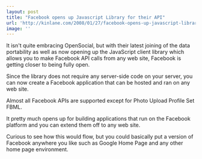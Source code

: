 ```yaml
---
layout: post
title: "Facebook opens up Javascript Library for their API"
url: 'http://kinlane.com/2008/01/27/facebook-opens-up-javascript-library-for-their-api/'
image: ''
---
```


It isn't quite embracing OpenSocial, but with their latest joining of the data portability as well as now opening up the JavaScript client library which allows you to make Facebook API calls from any web site, Facebook is getting closer to being fully open.

Since the library does not require any server-side code on your server, you can now create a Facebook application that can be hosted and ran on any web site.

Almost all Facebook APIs are supported except for Photo Upload Profile Set FBML.

It pretty much opens up for building applications that run on the Facebook platform and you can extend them off to any web site.

Curious to see how this would flow, but you could basically put a version of Facebook anywhere you like such as Google Home Page and any other home page environment.